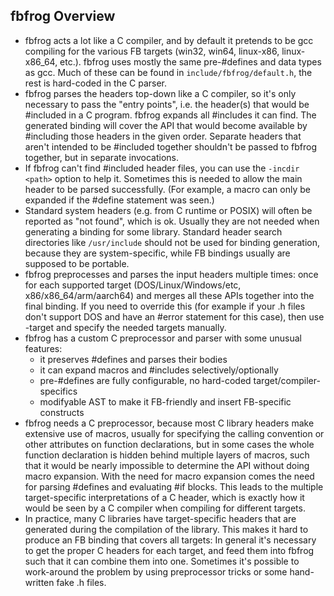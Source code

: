 ## fbfrog Overview

* fbfrog acts a lot like a C compiler, and by default it pretends to be gcc
  compiling for the various FB targets (win32, win64, linux-x86, linux-x86_64, etc.).
  fbfrog uses mostly the same pre-#defines and data types as gcc. Much of these
  can be found in `include/fbfrog/default.h`, the rest is hard-coded in the C parser.
* fbfrog parses the headers top-down like a C compiler, so it's only necessary
  to pass the "entry points", i.e. the header(s) that would be #included in a C program.
  fbfrog expands all #includes it can find.
  The generated binding will cover the API that would become available by
  #including those headers in the given order. Separate headers that aren't
  intended to be #included together shouldn't be passed to fbfrog together, but
  in separate invocations.
* If fbfrog can't find #included header files, you can use the `-incdir <path>`
  option to help it. Sometimes this is needed to allow the main header to be parsed successfully.
  (For example, a macro can only be expanded if the #define statement was seen.)
* Standard system headers (e.g. from C runtime or POSIX) will often be reported
  as "not found", which is ok. Usually they are not needed when generating a
  binding for some library. Standard header search directories like `/usr/include`
  should not be used for binding generation, because they are system-specific,
  while FB bindings usually are supposed to be portable.
* fbfrog preprocesses and parses the input headers multiple times: once for each
  supported target (DOS/Linux/Windows/etc, x86/x86_64/arm/aarch64) and merges
  all these APIs together into the final binding. If you need to override this
  (for example if your .h files don't support DOS and have an #error statement
  for this case), then use -target and specify the needed targets manually.
* fbfrog has a custom C preprocessor and parser with some unusual features:
    * it preserves #defines and parses their bodies
    * it can expand macros and #includes selectively/optionally
    * pre-#defines are fully configurable, no hard-coded target/compiler-specifics
    * modifyable AST to make it FB-friendly and insert FB-specific constructs
* fbfrog needs a C preprocessor, because most C library headers make extensive
  use of macros, usually for specifying the calling convention or other attributes
  on function declarations, but in some cases the whole function declaration is
  hidden behind multiple layers of macros, such that it would be nearly impossible
  to determine the API without doing macro expansion. With the need for macro expansion
  comes the need for parsing #defines and evaluating #if blocks. This leads to the multiple
  target-specific interpretations of a C header, which is exactly how it would be seen by a
  C compiler when compiling for different targets.
* In practice, many C libraries have target-specific headers that are generated
  during the compilation of the library. This makes it hard to produce an FB binding
  that covers all targets: In general it's necessary to get the proper C headers for each target,
  and feed them into fbfrog such that it can combine them into one. Sometimes it's possible
  to work-around the problem by using preprocessor tricks or some hand-written fake .h files.
